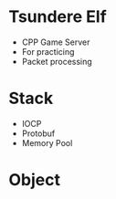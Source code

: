 # Tsundere Elf
- CPP Game Server
- For practicing
- Packet processing

# Stack
- IOCP
- Protobuf
- Memory Pool

# Object

